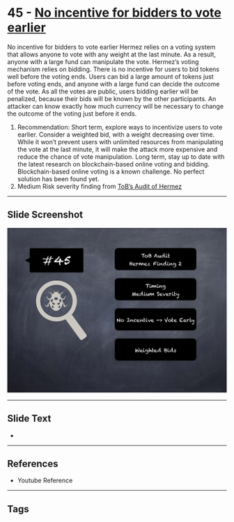 
# 45 - [No incentive for bidders to vote earlier](./No%20incentive%20for%20bidders%20to%20vote%20earlier.md)

No incentive for bidders to vote earlier Hermez relies on a voting system that allows anyone to vote with any weight at the last minute. As a result, anyone with a large fund can manipulate the vote. Hermez’s voting mechanism relies on bidding. There is no incentive for users to bid tokens well before the voting ends. Users can bid a large amount of tokens just before voting ends, and anyone with a large fund can decide the outcome of the vote. As all the votes are public, users bidding earlier will be penalized, because their bids will be known by the other participants. An attacker can know exactly how much currency will be necessary to change the outcome of the voting just before it ends.


1.  Recommendation: Short term, explore ways to incentivize users to vote earlier. Consider a weighted bid, with a weight decreasing over time. While it won’t prevent users with unlimited resources from manipulating the vote at the last minute, it will make the attack more expensive and reduce the chance of vote manipulation. Long term, stay up to date with the latest research on blockchain-based online voting and bidding. Blockchain-based online voting is a known challenge. No perfect solution has been found yet.
2.  Medium Risk severity finding from [ToB’s Audit of Hermez](https://github.com/trailofbits/publications/blob/master/reviews/hermez.pdf)


___
## Slide Screenshot
![045.png](../../images/7.%20Audit%20Findings%20101/045.png)
___
## Slide Text
- 
___
## References
- Youtube Reference
___
## Tags
